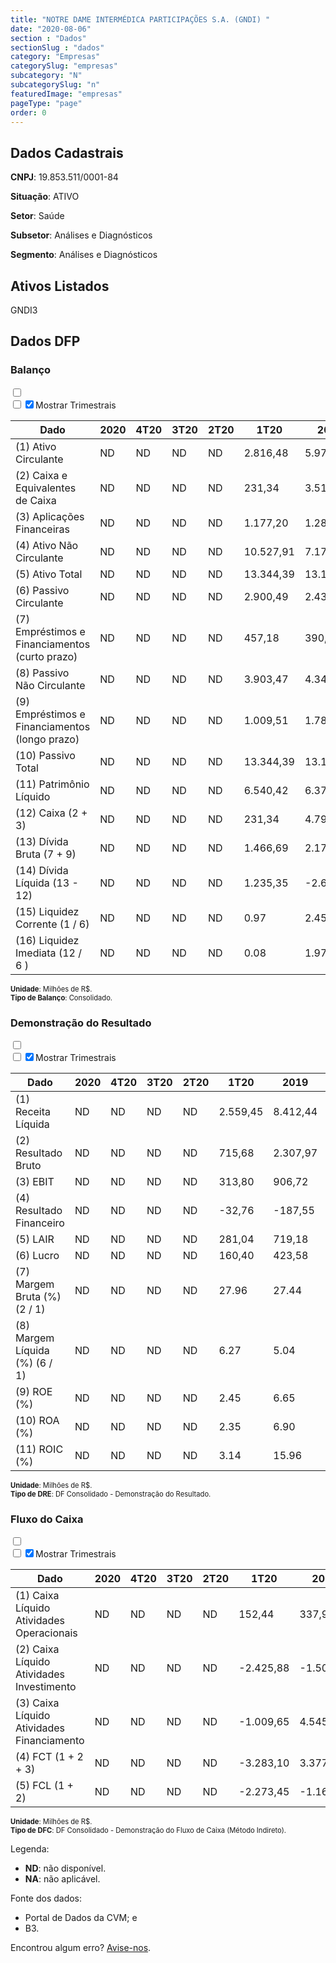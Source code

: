 ```yaml
---  
title: "NOTRE DAME INTERMÉDICA PARTICIPAÇÕES S.A. (GNDI) "  
date: "2020-08-06"  
section : "Dados"  
sectionSlug : "dados"  
category: "Empresas"  
categorySlug: "empresas"  
subcategory: "N"  
subcategorySlug: "n"  
featuredImage: "empresas"  
pageType: "page"  
order: 0  
---
```



## Dados Cadastrais


**CNPJ**: 19.853.511/0001-84

**Situação**: ATIVO

**Setor**: Saúde

**Subsetor**: Análises e Diagnósticos

**Segmento**: Análises e Diagnósticos


## Ativos Listados


GNDI3 


## Dados DFP

### Balanço
  
<input type='checkbox' class='toggleCommand' id='toggleBalanco' name='toggleBalanco'>  
<div class='filter-group-balanco'>  
<div class='check_button_balanco'>  
<label for='toggleBalanco'>  
<input type='checkbox' data-filter-col='trimBalanco'><input type='checkbox' data-filter-col='trimBalanco' checked><span>Mostrar Trimestrais</span>  
</label>  
</div>  
</div>  
<div class='overflow balancoTableWrapper'>  
<table class='balancoTable'>  
<thead>  
<tr>  
<th class='dataHeader fixedLeftColumn'>Dado</th>  
<th>2020</th>  
<th class='trimHeader' data-col='trimBalanco'>4T20</th>  
<th class='trimHeader' data-col='trimBalanco'>3T20</th>  
<th class='trimHeader' data-col='trimBalanco'>2T20</th>  
<th class='trimHeader' data-col='trimBalanco'>1T20</th>  
<th>2019</th>  
<th class='trimHeader' data-col='trimBalanco'>4T19</th>  
<th class='trimHeader' data-col='trimBalanco'>3T19</th>  
<th class='trimHeader' data-col='trimBalanco'>2T19</th>  
<th class='trimHeader' data-col='trimBalanco'>1T19</th>  
<th>2018</th>  
<th class='trimHeader' data-col='trimBalanco'>4T18</th>  
<th class='trimHeader' data-col='trimBalanco'>3T18</th>  
<th class='trimHeader' data-col='trimBalanco'>2T18</th>  
<th class='trimHeader' data-col='trimBalanco'>1T18</th>  
<th>2017</th>  
<th class='trimHeader' data-col='trimBalanco'>4T17</th>  
<th class='trimHeader' data-col='trimBalanco'>3T17</th>  
<th class='trimHeader' data-col='trimBalanco'>2T17</th>  
<th class='trimHeader' data-col='trimBalanco'>1T17</th>  
</tr>  
</thead>  
<tbody>  
<tr class='trContaAtivo'>  
<td class='leftAlignCell rowDescription fixedLeftColumn'>(1) Ativo Circulante</td>  
<td>ND</td>  
<td data-col='trimBalanco' class='trimData'>ND</td>  
<td data-col='trimBalanco' class='trimData'>ND</td>  
<td data-col='trimBalanco' class='trimData'>ND</td>  
<td data-col='trimBalanco' class='trimData'>2.816,48</td>  
<td>5.973,38</td>  
<td data-col='trimBalanco' class='trimData'>5.973,38</td>  
<td data-col='trimBalanco' class='trimData'>3.011,16</td>  
<td data-col='trimBalanco' class='trimData'>2.263,64</td>  
<td data-col='trimBalanco' class='trimData'>2.451,09</td>  
<td>2.296,24</td>  
<td data-col='trimBalanco' class='trimData'>2.296,24</td>  
<td data-col='trimBalanco' class='trimData'>1.979,87</td>  
<td data-col='trimBalanco' class='trimData'>1.908,00</td>  
<td data-col='trimBalanco' class='trimData'>1.617,53</td>  
<td>1.873,76</td>  
<td data-col='trimBalanco' class='trimData'>1.873,76</td>  
<td data-col='trimBalanco' class='trimData'>1.873,76</td>  
<td data-col='trimBalanco' class='trimData'>1.873,76</td>  
<td data-col='trimBalanco' class='trimData'>1.873,76</td>  
</tr>  
<tr class='trContaAtivo'>  
<td class='leftAlignCell rowDescription fixedLeftColumn'>(2) Caixa e Equivalentes de Caixa</td>  
<td>ND</td>  
<td data-col='trimBalanco' class='trimData'>ND</td>  
<td data-col='trimBalanco' class='trimData'>ND</td>  
<td data-col='trimBalanco' class='trimData'>ND</td>  
<td data-col='trimBalanco' class='trimData'>231,34</td>  
<td>3.514,44</td>  
<td data-col='trimBalanco' class='trimData'>3.514,44</td>  
<td data-col='trimBalanco' class='trimData'>271,01</td>  
<td data-col='trimBalanco' class='trimData'>63,71</td>  
<td data-col='trimBalanco' class='trimData'>191,18</td>  
<td>136,83</td>  
<td data-col='trimBalanco' class='trimData'>136,83</td>  
<td data-col='trimBalanco' class='trimData'>34,48</td>  
<td data-col='trimBalanco' class='trimData'>63,26</td>  
<td data-col='trimBalanco' class='trimData'>35,57</td>  
<td>27,82</td>  
<td data-col='trimBalanco' class='trimData'>27,82</td>  
<td data-col='trimBalanco' class='trimData'>27,82</td>  
<td data-col='trimBalanco' class='trimData'>27,82</td>  
<td data-col='trimBalanco' class='trimData'>27,82</td>  
</tr>  
<tr class='trContaAtivo'>  
<td class='leftAlignCell rowDescription fixedLeftColumn'>(3) Aplicações Financeiras</td>  
<td>ND</td>  
<td data-col='trimBalanco' class='trimData'>ND</td>  
<td data-col='trimBalanco' class='trimData'>ND</td>  
<td data-col='trimBalanco' class='trimData'>ND</td>  
<td data-col='trimBalanco' class='trimData'>1.177,20</td>  
<td>1.285,13</td>  
<td data-col='trimBalanco' class='trimData'>1.285,13</td>  
<td data-col='trimBalanco' class='trimData'>1.531,27</td>  
<td data-col='trimBalanco' class='trimData'>1.065,55</td>  
<td data-col='trimBalanco' class='trimData'>1.294,50</td>  
<td>1.234,06</td>  
<td data-col='trimBalanco' class='trimData'>1.234,06</td>  
<td data-col='trimBalanco' class='trimData'>1.171,41</td>  
<td data-col='trimBalanco' class='trimData'>1.076,28</td>  
<td data-col='trimBalanco' class='trimData'>897,39</td>  
<td>1.230,23</td>  
<td data-col='trimBalanco' class='trimData'>1.230,23</td>  
<td data-col='trimBalanco' class='trimData'>1.230,23</td>  
<td data-col='trimBalanco' class='trimData'>1.230,23</td>  
<td data-col='trimBalanco' class='trimData'>1.230,23</td>  
</tr>  
<tr class='trContaAtivo'>  
<td class='leftAlignCell rowDescription fixedLeftColumn'>(4) Ativo Não Circulante</td>  
<td>ND</td>  
<td data-col='trimBalanco' class='trimData'>ND</td>  
<td data-col='trimBalanco' class='trimData'>ND</td>  
<td data-col='trimBalanco' class='trimData'>ND</td>  
<td data-col='trimBalanco' class='trimData'>10.527,91</td>  
<td>7.174,66</td>  
<td data-col='trimBalanco' class='trimData'>7.174,66</td>  
<td data-col='trimBalanco' class='trimData'>6.576,53</td>  
<td data-col='trimBalanco' class='trimData'>6.344,86</td>  
<td data-col='trimBalanco' class='trimData'>5.697,67</td>  
<td>3.459,62</td>  
<td data-col='trimBalanco' class='trimData'>3.459,62</td>  
<td data-col='trimBalanco' class='trimData'>3.184,80</td>  
<td data-col='trimBalanco' class='trimData'>3.162,36</td>  
<td data-col='trimBalanco' class='trimData'>3.114,26</td>  
<td>2.948,03</td>  
<td data-col='trimBalanco' class='trimData'>2.948,03</td>  
<td data-col='trimBalanco' class='trimData'>2.948,03</td>  
<td data-col='trimBalanco' class='trimData'>2.948,03</td>  
<td data-col='trimBalanco' class='trimData'>2.948,03</td>  
</tr>  
<tr class='trContaAtivo'>  
<td class='leftAlignCell rowDescription fixedLeftColumn'>(5) Ativo Total</td>  
<td>ND</td>  
<td data-col='trimBalanco' class='trimData'>ND</td>  
<td data-col='trimBalanco' class='trimData'>ND</td>  
<td data-col='trimBalanco' class='trimData'>ND</td>  
<td data-col='trimBalanco' class='trimData'>13.344,39</td>  
<td>13.148,04</td>  
<td data-col='trimBalanco' class='trimData'>13.148,04</td>  
<td data-col='trimBalanco' class='trimData'>9.587,69</td>  
<td data-col='trimBalanco' class='trimData'>8.608,50</td>  
<td data-col='trimBalanco' class='trimData'>8.148,76</td>  
<td>5.755,87</td>  
<td data-col='trimBalanco' class='trimData'>5.755,87</td>  
<td data-col='trimBalanco' class='trimData'>5.164,67</td>  
<td data-col='trimBalanco' class='trimData'>5.070,36</td>  
<td data-col='trimBalanco' class='trimData'>4.731,80</td>  
<td>4.821,79</td>  
<td data-col='trimBalanco' class='trimData'>4.821,79</td>  
<td data-col='trimBalanco' class='trimData'>4.821,79</td>  
<td data-col='trimBalanco' class='trimData'>4.821,79</td>  
<td data-col='trimBalanco' class='trimData'>4.821,79</td>  
</tr>  
<tr class='trContaPassivo'>  
<td class='leftAlignCell rowDescription fixedLeftColumn'>(6) Passivo Circulante</td>  
<td>ND</td>  
<td data-col='trimBalanco' class='trimData'>ND</td>  
<td data-col='trimBalanco' class='trimData'>ND</td>  
<td data-col='trimBalanco' class='trimData'>ND</td>  
<td data-col='trimBalanco' class='trimData'>2.900,49</td>  
<td>2.433,97</td>  
<td data-col='trimBalanco' class='trimData'>2.433,97</td>  
<td data-col='trimBalanco' class='trimData'>2.665,33</td>  
<td data-col='trimBalanco' class='trimData'>2.616,37</td>  
<td data-col='trimBalanco' class='trimData'>2.258,65</td>  
<td>1.898,66</td>  
<td data-col='trimBalanco' class='trimData'>1.898,66</td>  
<td data-col='trimBalanco' class='trimData'>1.471,94</td>  
<td data-col='trimBalanco' class='trimData'>1.520,65</td>  
<td data-col='trimBalanco' class='trimData'>1.503,90</td>  
<td>1.556,21</td>  
<td data-col='trimBalanco' class='trimData'>1.556,21</td>  
<td data-col='trimBalanco' class='trimData'>1.556,21</td>  
<td data-col='trimBalanco' class='trimData'>1.556,21</td>  
<td data-col='trimBalanco' class='trimData'>1.556,21</td>  
</tr>  
<tr class='trContaPassivo'>  
<td class='leftAlignCell rowDescription fixedLeftColumn'>(7) Empréstimos e Financiamentos (curto prazo)</td>  
<td>ND</td>  
<td data-col='trimBalanco' class='trimData'>ND</td>  
<td data-col='trimBalanco' class='trimData'>ND</td>  
<td data-col='trimBalanco' class='trimData'>ND</td>  
<td data-col='trimBalanco' class='trimData'>457,18</td>  
<td>390,24</td>  
<td data-col='trimBalanco' class='trimData'>390,24</td>  
<td data-col='trimBalanco' class='trimData'>627,53</td>  
<td data-col='trimBalanco' class='trimData'>635,38</td>  
<td data-col='trimBalanco' class='trimData'>619,02</td>  
<td>617,18</td>  
<td data-col='trimBalanco' class='trimData'>617,18</td>  
<td data-col='trimBalanco' class='trimData'>261,48</td>  
<td data-col='trimBalanco' class='trimData'>202,52</td>  
<td data-col='trimBalanco' class='trimData'>289,61</td>  
<td>427,41</td>  
<td data-col='trimBalanco' class='trimData'>427,41</td>  
<td data-col='trimBalanco' class='trimData'>427,41</td>  
<td data-col='trimBalanco' class='trimData'>427,41</td>  
<td data-col='trimBalanco' class='trimData'>427,41</td>  
</tr>  
<tr class='trContaPassivo'>  
<td class='leftAlignCell rowDescription fixedLeftColumn'>(8) Passivo Não Circulante</td>  
<td>ND</td>  
<td data-col='trimBalanco' class='trimData'>ND</td>  
<td data-col='trimBalanco' class='trimData'>ND</td>  
<td data-col='trimBalanco' class='trimData'>ND</td>  
<td data-col='trimBalanco' class='trimData'>3.903,47</td>  
<td>4.343,68</td>  
<td data-col='trimBalanco' class='trimData'>4.343,68</td>  
<td data-col='trimBalanco' class='trimData'>4.257,30</td>  
<td data-col='trimBalanco' class='trimData'>3.440,25</td>  
<td data-col='trimBalanco' class='trimData'>3.440,20</td>  
<td>1.517,14</td>  
<td data-col='trimBalanco' class='trimData'>1.517,14</td>  
<td data-col='trimBalanco' class='trimData'>1.790,07</td>  
<td data-col='trimBalanco' class='trimData'>1.749,57</td>  
<td data-col='trimBalanco' class='trimData'>1.817,92</td>  
<td>1.914,42</td>  
<td data-col='trimBalanco' class='trimData'>1.914,42</td>  
<td data-col='trimBalanco' class='trimData'>1.914,42</td>  
<td data-col='trimBalanco' class='trimData'>1.914,42</td>  
<td data-col='trimBalanco' class='trimData'>1.914,42</td>  
</tr>  
<tr class='trContaPassivo'>  
<td class='leftAlignCell rowDescription fixedLeftColumn'>(9) Empréstimos e Financiamentos (longo prazo)</td>  
<td>ND</td>  
<td data-col='trimBalanco' class='trimData'>ND</td>  
<td data-col='trimBalanco' class='trimData'>ND</td>  
<td data-col='trimBalanco' class='trimData'>ND</td>  
<td data-col='trimBalanco' class='trimData'>1.009,51</td>  
<td>1.787,70</td>  
<td data-col='trimBalanco' class='trimData'>1.787,70</td>  
<td data-col='trimBalanco' class='trimData'>1.817,82</td>  
<td data-col='trimBalanco' class='trimData'>1.082,00</td>  
<td data-col='trimBalanco' class='trimData'>1.147,46</td>  
<td>320,14</td>  
<td data-col='trimBalanco' class='trimData'>320,14</td>  
<td data-col='trimBalanco' class='trimData'>728,82</td>  
<td data-col='trimBalanco' class='trimData'>788,36</td>  
<td data-col='trimBalanco' class='trimData'>855,73</td>  
<td>1.059,79</td>  
<td data-col='trimBalanco' class='trimData'>1.059,79</td>  
<td data-col='trimBalanco' class='trimData'>1.059,79</td>  
<td data-col='trimBalanco' class='trimData'>1.059,79</td>  
<td data-col='trimBalanco' class='trimData'>1.059,79</td>  
</tr>  
<tr class='trContaPassivo'>  
<td class='leftAlignCell rowDescription fixedLeftColumn'>(10) Passivo Total</td>  
<td>ND</td>  
<td data-col='trimBalanco' class='trimData'>ND</td>  
<td data-col='trimBalanco' class='trimData'>ND</td>  
<td data-col='trimBalanco' class='trimData'>ND</td>  
<td data-col='trimBalanco' class='trimData'>13.344,39</td>  
<td>13.148,04</td>  
<td data-col='trimBalanco' class='trimData'>13.148,04</td>  
<td data-col='trimBalanco' class='trimData'>9.587,69</td>  
<td data-col='trimBalanco' class='trimData'>8.608,50</td>  
<td data-col='trimBalanco' class='trimData'>8.148,76</td>  
<td>5.755,87</td>  
<td data-col='trimBalanco' class='trimData'>5.755,87</td>  
<td data-col='trimBalanco' class='trimData'>5.164,67</td>  
<td data-col='trimBalanco' class='trimData'>5.070,36</td>  
<td data-col='trimBalanco' class='trimData'>4.731,80</td>  
<td>4.821,79</td>  
<td data-col='trimBalanco' class='trimData'>4.821,79</td>  
<td data-col='trimBalanco' class='trimData'>4.821,79</td>  
<td data-col='trimBalanco' class='trimData'>4.821,79</td>  
<td data-col='trimBalanco' class='trimData'>4.821,79</td>  
</tr>  
<tr class='trContaPassivo'>  
<td class='leftAlignCell rowDescription fixedLeftColumn'>(11) Patrimônio Líquido</td>  
<td>ND</td>  
<td data-col='trimBalanco' class='trimData'>ND</td>  
<td data-col='trimBalanco' class='trimData'>ND</td>  
<td data-col='trimBalanco' class='trimData'>ND</td>  
<td data-col='trimBalanco' class='trimData'>6.540,42</td>  
<td>6.370,40</td>  
<td data-col='trimBalanco' class='trimData'>6.370,40</td>  
<td data-col='trimBalanco' class='trimData'>2.665,07</td>  
<td data-col='trimBalanco' class='trimData'>2.551,88</td>  
<td data-col='trimBalanco' class='trimData'>2.449,91</td>  
<td>2.340,07</td>  
<td data-col='trimBalanco' class='trimData'>2.340,07</td>  
<td data-col='trimBalanco' class='trimData'>1.902,67</td>  
<td data-col='trimBalanco' class='trimData'>1.800,14</td>  
<td data-col='trimBalanco' class='trimData'>1.409,97</td>  
<td>1.351,16</td>  
<td data-col='trimBalanco' class='trimData'>1.351,16</td>  
<td data-col='trimBalanco' class='trimData'>1.351,16</td>  
<td data-col='trimBalanco' class='trimData'>1.351,16</td>  
<td data-col='trimBalanco' class='trimData'>1.351,16</td>  
</tr>  
<tr>  
<td class='leftAlignCell rowDescription fixedLeftColumn'>(12) Caixa (2 + 3)</td>  
<td>ND</td>  
<td data-col='trimBalanco' class='trimData'>ND</td>  
<td data-col='trimBalanco' class='trimData'>ND</td>  
<td data-col='trimBalanco' class='trimData'>ND</td>  
<td class='positiveNumber trimData' data-col='trimBalanco'>231,34</td>  
<td class='positiveNumber'>4.799,56</td>  
<td class='positiveNumber trimData' data-col='trimBalanco'>3.514,44</td>  
<td class='positiveNumber trimData' data-col='trimBalanco'>271,01</td>  
<td class='positiveNumber trimData' data-col='trimBalanco'>63,71</td>  
<td class='positiveNumber trimData' data-col='trimBalanco'>191,18</td>  
<td class='positiveNumber'>1.370,90</td>  
<td class='positiveNumber trimData' data-col='trimBalanco'>136,83</td>  
<td class='positiveNumber trimData' data-col='trimBalanco'>34,48</td>  
<td class='positiveNumber trimData' data-col='trimBalanco'>63,26</td>  
<td class='positiveNumber trimData' data-col='trimBalanco'>35,57</td>  
<td class='positiveNumber'>1.258,06</td>  
<td class='positiveNumber trimData' data-col='trimBalanco'>27,82</td>  
<td class='positiveNumber trimData' data-col='trimBalanco'>27,82</td>  
<td class='positiveNumber trimData' data-col='trimBalanco'>27,82</td>  
<td class='positiveNumber trimData' data-col='trimBalanco'>27,82</td>  
</tr>  
<tr class='trDividaBruta'>  
<td class='leftAlignCell rowDescription fixedLeftColumn'>(13) Dívida Bruta (7 + 9)</td>  
<td>ND</td>  
<td data-col='trimBalanco' class='trimData'>ND</td>  
<td data-col='trimBalanco' class='trimData'>ND</td>  
<td data-col='trimBalanco' class='trimData'>ND</td>  
<td class='negativeNumber trimData' data-col='trimBalanco'>1.466,69</td>  
<td class='negativeNumber'>2.177,94</td>  
<td class='negativeNumber trimData' data-col='trimBalanco'>2.177,94</td>  
<td class='negativeNumber trimData' data-col='trimBalanco'>2.445,35</td>  
<td class='negativeNumber trimData' data-col='trimBalanco'>1.717,38</td>  
<td class='negativeNumber trimData' data-col='trimBalanco'>1.766,48</td>  
<td class='negativeNumber'>937,31</td>  
<td class='negativeNumber trimData' data-col='trimBalanco'>937,31</td>  
<td class='negativeNumber trimData' data-col='trimBalanco'>990,29</td>  
<td class='negativeNumber trimData' data-col='trimBalanco'>990,88</td>  
<td class='negativeNumber trimData' data-col='trimBalanco'>1.145,34</td>  
<td class='negativeNumber'>1.487,20</td>  
<td class='negativeNumber trimData' data-col='trimBalanco'>1.487,20</td>  
<td class='negativeNumber trimData' data-col='trimBalanco'>1.487,20</td>  
<td class='negativeNumber trimData' data-col='trimBalanco'>1.487,20</td>  
<td class='negativeNumber trimData' data-col='trimBalanco'>1.487,20</td>  
</tr>  
<tr>  
<td class='leftAlignCell rowDescription fixedLeftColumn'>(14) Dívida Líquida  (13 - 12)</td>  
<td>ND</td>  
<td data-col='trimBalanco' class='trimData'>ND</td>  
<td data-col='trimBalanco' class='trimData'>ND</td>  
<td data-col='trimBalanco' class='trimData'>ND</td>  
<td class='negativeNumber trimData' data-col='trimBalanco'>1.235,35</td>  
<td class='positiveNumber'>-2.621,63</td>  
<td class='positiveNumber trimData' data-col='trimBalanco'>-1.336,50</td>  
<td class='negativeNumber trimData' data-col='trimBalanco'>2.174,33</td>  
<td class='negativeNumber trimData' data-col='trimBalanco'>1.653,67</td>  
<td class='negativeNumber trimData' data-col='trimBalanco'>1.575,29</td>  
<td class='positiveNumber'>-433,58</td>  
<td class='negativeNumber trimData' data-col='trimBalanco'>800,48</td>  
<td class='negativeNumber trimData' data-col='trimBalanco'>955,82</td>  
<td class='negativeNumber trimData' data-col='trimBalanco'>927,62</td>  
<td class='negativeNumber trimData' data-col='trimBalanco'>1.109,77</td>  
<td class='negativeNumber'>229,15</td>  
<td class='negativeNumber trimData' data-col='trimBalanco'>1.459,38</td>  
<td class='negativeNumber trimData' data-col='trimBalanco'>1.459,38</td>  
<td class='negativeNumber trimData' data-col='trimBalanco'>1.459,38</td>  
<td class='negativeNumber trimData' data-col='trimBalanco'>1.459,38</td>  
</tr>  
<tr>  
<td class='leftAlignCell rowDescription fixedLeftColumn'>(15) Liquidez Corrente (1 / 6)</td>  
<td>ND</td>  
<td data-col='trimBalanco' class='trimData'>ND</td>  
<td data-col='trimBalanco' class='trimData'>ND</td>  
<td data-col='trimBalanco' class='trimData'>ND</td>  
<td data-col='trimBalanco' class='trimData'>0.97</td>  
<td>2.45</td>  
<td data-col='trimBalanco' class='trimData'>2.45</td>  
<td data-col='trimBalanco' class='trimData'>1.13</td>  
<td data-col='trimBalanco' class='trimData'>0.87</td>  
<td data-col='trimBalanco' class='trimData'>1.09</td>  
<td>1.21</td>  
<td data-col='trimBalanco' class='trimData'>1.21</td>  
<td data-col='trimBalanco' class='trimData'>1.35</td>  
<td data-col='trimBalanco' class='trimData'>1.25</td>  
<td data-col='trimBalanco' class='trimData'>1.08</td>  
<td>1.20</td>  
<td data-col='trimBalanco' class='trimData'>1.20</td>  
<td data-col='trimBalanco' class='trimData'>1.20</td>  
<td data-col='trimBalanco' class='trimData'>1.20</td>  
<td data-col='trimBalanco' class='trimData'>1.20</td>  
</tr>  
<tr>  
<td class='leftAlignCell rowDescription fixedLeftColumn'>(16) Liquidez Imediata  (12 / 6 )</td>  
<td>ND</td>  
<td data-col='trimBalanco' class='trimData'>ND</td>  
<td data-col='trimBalanco' class='trimData'>ND</td>  
<td data-col='trimBalanco' class='trimData'>ND</td>  
<td data-col='trimBalanco' class='trimData'>0.08</td>  
<td>1.97</td>  
<td data-col='trimBalanco' class='trimData'>1.44</td>  
<td data-col='trimBalanco' class='trimData'>0.10</td>  
<td data-col='trimBalanco' class='trimData'>0.02</td>  
<td data-col='trimBalanco' class='trimData'>0.08</td>  
<td>0.72</td>  
<td data-col='trimBalanco' class='trimData'>0.07</td>  
<td data-col='trimBalanco' class='trimData'>0.02</td>  
<td data-col='trimBalanco' class='trimData'>0.04</td>  
<td data-col='trimBalanco' class='trimData'>0.02</td>  
<td>0.81</td>  
<td data-col='trimBalanco' class='trimData'>0.02</td>  
<td data-col='trimBalanco' class='trimData'>0.02</td>  
<td data-col='trimBalanco' class='trimData'>0.02</td>  
<td data-col='trimBalanco' class='trimData'>0.02</td>  
</tr>  
</tbody>  
</table>  
</div>  
<p style='font-size:0.7rem; margin:0px;'><strong>Unidade</strong>: Milhões de R$.</p>  
<p style='font-size:0.7rem; margin:0px;'><strong>Tipo de Balanço</strong>: Consolidado.</p>


### Demonstração do Resultado
  
<input type='checkbox' class='toggleCommand' id='toggleDRE' name='toggleDRE'>  
<div class='filter-group-dre'>  
<div class='check_button_dre'>  
<label for='toggleDRE'>  
<input type='checkbox' data-filter-col='trimDRE'><input type='checkbox' data-filter-col='trimDRE' checked><span>Mostrar Trimestrais</span>  
</label>  
</div>  
</div>  
<div class='overflow balancoTableWrapper'>  
<table class='balancoTable'>  
<thead>  
<tr>  
<th class='dataHeader fixedLeftColumn'>Dado</th>  
<th>2020</th>  
<th class='trimHeader' data-col='trimDRE'>4T20</th>  
<th class='trimHeader' data-col='trimDRE'>3T20</th>  
<th class='trimHeader' data-col='trimDRE'>2T20</th>  
<th class='trimHeader' data-col='trimDRE'>1T20</th>  
<th>2019</th>  
<th class='trimHeader' data-col='trimDRE'>4T19</th>  
<th class='trimHeader' data-col='trimDRE'>3T19</th>  
<th class='trimHeader' data-col='trimDRE'>2T19</th>  
<th class='trimHeader' data-col='trimDRE'>1T19</th>  
<th>2018</th>  
<th class='trimHeader' data-col='trimDRE'>4T18</th>  
<th class='trimHeader' data-col='trimDRE'>3T18</th>  
<th class='trimHeader' data-col='trimDRE'>2T18</th>  
<th class='trimHeader' data-col='trimDRE'>1T18</th>  
<th>2017</th>  
<th class='trimHeader' data-col='trimDRE'>4T17</th>  
<th class='trimHeader' data-col='trimDRE'>3T17</th>  
<th class='trimHeader' data-col='trimDRE'>2T17</th>  
<th class='trimHeader' data-col='trimDRE'>1T17</th>  
<th>2016</th>  
<th class='trimHeader' data-col='trimDRE'>4T16</th>  
<th class='trimHeader' data-col='trimDRE'>3T16</th>  
<th class='trimHeader' data-col='trimDRE'>2T16</th>  
<th class='trimHeader' data-col='trimDRE'>1T16</th>  
</tr>  
</thead>  
<tbody>  
<tr class='trDRE'>  
<td class='leftAlignCell rowDescription fixedLeftColumn'>(1) Receita Líquida</td>  
<td>ND</td>  
<td data-col='trimDRE' class='trimData'>ND</td>  
<td data-col='trimDRE' class='trimData'>ND</td>  
<td data-col='trimDRE' class='trimData'>ND</td>  
<td data-col='trimDRE' class='trimData' >2.559,45</td>  
<td>8.412,44</td>  
<td data-col='trimDRE' class='trimData' >2.301,55</td>  
<td data-col='trimDRE' class='trimData' >2.174,61</td>  
<td data-col='trimDRE' class='trimData' >2.035,92</td>  
<td data-col='trimDRE' class='trimData' >1.900,35</td>  
<td>6.135,22</td>  
<td data-col='trimDRE' class='trimData' >1.625,31</td>  
<td data-col='trimDRE' class='trimData' >1.558,13</td>  
<td data-col='trimDRE' class='trimData' >1.513,23</td>  
<td data-col='trimDRE' class='trimData' >1.438,54</td>  
<td>5.304,92</td>  
<td data-col='trimDRE' class='trimData' >1.398,51</td>  
<td data-col='trimDRE' class='trimData' >1.369,10</td>  
<td data-col='trimDRE' class='trimData' >1.318,70</td>  
<td data-col='trimDRE' class='trimData' >1.218,61</td>  
<td>4.139,73</td>  
<td data-col='trimDRE' class='trimData' >4.139,73</td>  
<td data-col='trimDRE' class='trimData'>ND</td>  
<td data-col='trimDRE' class='trimData'>ND</td>  
<td data-col='trimDRE' class='trimData'>ND</td>  
</tr>  
<tr class='trDRE'>  
<td class='leftAlignCell rowDescription fixedLeftColumn'>(2) Resultado Bruto</td>  
<td>ND</td>  
<td data-col='trimDRE' class='trimData'>ND</td>  
<td data-col='trimDRE' class='trimData'>ND</td>  
<td data-col='trimDRE' class='trimData'>ND</td>  
<td data-col='trimDRE' class='trimData positiveNumberGreen' >715,68</td>  
<td class='positiveNumberGreen'>2.307,97</td>  
<td data-col='trimDRE' class='trimData positiveNumberGreen' >658,87</td>  
<td data-col='trimDRE' class='trimData positiveNumberGreen' >591,16</td>  
<td data-col='trimDRE' class='trimData positiveNumberGreen' >529,39</td>  
<td data-col='trimDRE' class='trimData positiveNumberGreen' >528,55</td>  
<td class='positiveNumberGreen'>1.663,24</td>  
<td data-col='trimDRE' class='trimData positiveNumberGreen' >482,06</td>  
<td data-col='trimDRE' class='trimData positiveNumberGreen' >412,94</td>  
<td data-col='trimDRE' class='trimData positiveNumberGreen' >387,67</td>  
<td data-col='trimDRE' class='trimData positiveNumberGreen' >380,56</td>  
<td class='positiveNumberGreen'>1.395,94</td>  
<td data-col='trimDRE' class='trimData positiveNumberGreen' >409,57</td>  
<td data-col='trimDRE' class='trimData positiveNumberGreen' >336,45</td>  
<td data-col='trimDRE' class='trimData positiveNumberGreen' >318,32</td>  
<td data-col='trimDRE' class='trimData positiveNumberGreen' >331,60</td>  
<td class='positiveNumberGreen'>1.057,12</td>  
<td data-col='trimDRE' class='trimData positiveNumberGreen' >1.057,12</td>  
<td data-col='trimDRE' class='trimData'>ND</td>  
<td data-col='trimDRE' class='trimData'>ND</td>  
<td data-col='trimDRE' class='trimData'>ND</td>  
</tr>  
<tr class='trDRE'>  
<td class='leftAlignCell rowDescription fixedLeftColumn'>(3) EBIT</td>  
<td>ND</td>  
<td data-col='trimDRE' class='trimData'>ND</td>  
<td data-col='trimDRE' class='trimData'>ND</td>  
<td data-col='trimDRE' class='trimData'>ND</td>  
<td data-col='trimDRE' class='trimData positiveNumberGreen' >313,80</td>  
<td class='positiveNumberGreen'>906,72</td>  
<td data-col='trimDRE' class='trimData positiveNumberGreen' >286,66</td>  
<td data-col='trimDRE' class='trimData positiveNumberGreen' >209,57</td>  
<td data-col='trimDRE' class='trimData positiveNumberGreen' >191,32</td>  
<td data-col='trimDRE' class='trimData positiveNumberGreen' >219,17</td>  
<td class='positiveNumberGreen'>617,46</td>  
<td data-col='trimDRE' class='trimData positiveNumberGreen' >193,81</td>  
<td data-col='trimDRE' class='trimData positiveNumberGreen' >160,82</td>  
<td data-col='trimDRE' class='trimData positiveNumberGreen' >105,94</td>  
<td data-col='trimDRE' class='trimData positiveNumberGreen' >156,89</td>  
<td class='positiveNumberGreen'>501,92</td>  
<td data-col='trimDRE' class='trimData positiveNumberGreen' >175,32</td>  
<td data-col='trimDRE' class='trimData positiveNumberGreen' >134,70</td>  
<td data-col='trimDRE' class='trimData positiveNumberGreen' >61,70</td>  
<td data-col='trimDRE' class='trimData positiveNumberGreen' >130,20</td>  
<td class='positiveNumberGreen'>270,99</td>  
<td data-col='trimDRE' class='trimData positiveNumberGreen' >270,99</td>  
<td data-col='trimDRE' class='trimData'>ND</td>  
<td data-col='trimDRE' class='trimData'>ND</td>  
<td data-col='trimDRE' class='trimData'>ND</td>  
</tr>  
<tr class='trDRE'>  
<td class='leftAlignCell rowDescription fixedLeftColumn'>(4) Resultado Financeiro</td>  
<td>ND</td>  
<td data-col='trimDRE' class='trimData'>ND</td>  
<td data-col='trimDRE' class='trimData'>ND</td>  
<td data-col='trimDRE' class='trimData'>ND</td>  
<td data-col='trimDRE' class='trimData negativeNumber' >-32,76</td>  
<td class='negativeNumber'>-187,55</td>  
<td data-col='trimDRE' class='trimData negativeNumber' >-65,01</td>  
<td data-col='trimDRE' class='trimData negativeNumber' >-50,61</td>  
<td data-col='trimDRE' class='trimData negativeNumber' >-36,61</td>  
<td data-col='trimDRE' class='trimData negativeNumber' >-35,32</td>  
<td class='negativeNumber'>-78,98</td>  
<td data-col='trimDRE' class='trimData negativeNumber' >-23,81</td>  
<td data-col='trimDRE' class='trimData negativeNumber' >-10,63</td>  
<td data-col='trimDRE' class='trimData negativeNumber' >-11,22</td>  
<td data-col='trimDRE' class='trimData negativeNumber' >-33,33</td>  
<td class='negativeNumber'>-100,61</td>  
<td data-col='trimDRE' class='trimData negativeNumber' >-14,02</td>  
<td data-col='trimDRE' class='trimData negativeNumber' >-51,28</td>  
<td data-col='trimDRE' class='trimData negativeNumber' >-11,85</td>  
<td data-col='trimDRE' class='trimData negativeNumber' >-23,47</td>  
<td class='negativeNumber'>-85,81</td>  
<td data-col='trimDRE' class='trimData negativeNumber' >-85,81</td>  
<td data-col='trimDRE' class='trimData'>ND</td>  
<td data-col='trimDRE' class='trimData'>ND</td>  
<td data-col='trimDRE' class='trimData'>ND</td>  
</tr>  
<tr class='trDRE'>  
<td class='leftAlignCell rowDescription fixedLeftColumn'>(5) LAIR</td>  
<td>ND</td>  
<td data-col='trimDRE' class='trimData'>ND</td>  
<td data-col='trimDRE' class='trimData'>ND</td>  
<td data-col='trimDRE' class='trimData'>ND</td>  
<td data-col='trimDRE' class='trimData positiveNumberGreen' >281,04</td>  
<td class='positiveNumberGreen'>719,18</td>  
<td data-col='trimDRE' class='trimData positiveNumberGreen' >221,65</td>  
<td data-col='trimDRE' class='trimData positiveNumberGreen' >158,96</td>  
<td data-col='trimDRE' class='trimData positiveNumberGreen' >154,72</td>  
<td data-col='trimDRE' class='trimData positiveNumberGreen' >183,85</td>  
<td class='positiveNumberGreen'>538,48</td>  
<td data-col='trimDRE' class='trimData positiveNumberGreen' >170,00</td>  
<td data-col='trimDRE' class='trimData positiveNumberGreen' >150,19</td>  
<td data-col='trimDRE' class='trimData positiveNumberGreen' >94,72</td>  
<td data-col='trimDRE' class='trimData positiveNumberGreen' >123,56</td>  
<td class='positiveNumberGreen'>401,31</td>  
<td data-col='trimDRE' class='trimData positiveNumberGreen' >161,31</td>  
<td data-col='trimDRE' class='trimData positiveNumberGreen' >83,42</td>  
<td data-col='trimDRE' class='trimData positiveNumberGreen' >49,85</td>  
<td data-col='trimDRE' class='trimData positiveNumberGreen' >106,73</td>  
<td class='positiveNumberGreen'>185,18</td>  
<td data-col='trimDRE' class='trimData positiveNumberGreen' >185,18</td>  
<td data-col='trimDRE' class='trimData'>ND</td>  
<td data-col='trimDRE' class='trimData'>ND</td>  
<td data-col='trimDRE' class='trimData'>ND</td>  
</tr>  
<tr class='trDRE'>  
<td class='leftAlignCell rowDescription fixedLeftColumn'>(6) Lucro</td>  
<td>ND</td>  
<td data-col='trimDRE' class='trimData'>ND</td>  
<td data-col='trimDRE' class='trimData'>ND</td>  
<td data-col='trimDRE' class='trimData'>ND</td>  
<td data-col='trimDRE' class='trimData positiveNumberGreen' >160,40</td>  
<td class='positiveNumberGreen'>423,58</td>  
<td data-col='trimDRE' class='trimData positiveNumberGreen' >131,40</td>  
<td data-col='trimDRE' class='trimData positiveNumberGreen' >99,69</td>  
<td data-col='trimDRE' class='trimData positiveNumberGreen' >89,65</td>  
<td data-col='trimDRE' class='trimData positiveNumberGreen' >102,84</td>  
<td class='positiveNumberGreen'>334,07</td>  
<td data-col='trimDRE' class='trimData positiveNumberGreen' >128,39</td>  
<td data-col='trimDRE' class='trimData positiveNumberGreen' >94,15</td>  
<td data-col='trimDRE' class='trimData positiveNumberGreen' >51,27</td>  
<td data-col='trimDRE' class='trimData positiveNumberGreen' >60,26</td>  
<td class='positiveNumberGreen'>238,16</td>  
<td data-col='trimDRE' class='trimData positiveNumberGreen' >117,72</td>  
<td data-col='trimDRE' class='trimData positiveNumberGreen' >35,82</td>  
<td data-col='trimDRE' class='trimData positiveNumberGreen' >25,25</td>  
<td data-col='trimDRE' class='trimData positiveNumberGreen' >59,37</td>  
<td class='positiveNumberGreen'>85,74</td>  
<td data-col='trimDRE' class='trimData positiveNumberGreen' >85,74</td>  
<td data-col='trimDRE' class='trimData'>ND</td>  
<td data-col='trimDRE' class='trimData'>ND</td>  
<td data-col='trimDRE' class='trimData'>ND</td>  
</tr>  
<tr class='trDREMargem'>  
<td class='leftAlignCell rowDescription fixedLeftColumn'>(7) Margem Bruta (%) (2 / 1)</td>  
<td>ND</td>  
<td data-col='trimDRE' class='trimData'>ND</td>  
<td data-col='trimDRE' class='trimData'>ND</td>  
<td data-col='trimDRE' class='trimData'>ND</td>  
<td data-col='trimDRE' class='trimData'>27.96</td>  
<td>27.44</td>  
<td data-col='trimDRE' class='trimData'>28.63</td>  
<td data-col='trimDRE' class='trimData'>27.18</td>  
<td data-col='trimDRE' class='trimData'>26.00</td>  
<td data-col='trimDRE' class='trimData'>27.81</td>  
<td>27.11</td>  
<td data-col='trimDRE' class='trimData'>29.66</td>  
<td data-col='trimDRE' class='trimData'>26.50</td>  
<td data-col='trimDRE' class='trimData'>25.62</td>  
<td data-col='trimDRE' class='trimData'>26.45</td>  
<td>26.31</td>  
<td data-col='trimDRE' class='trimData'>29.29</td>  
<td data-col='trimDRE' class='trimData'>24.57</td>  
<td data-col='trimDRE' class='trimData'>24.14</td>  
<td data-col='trimDRE' class='trimData'>27.21</td>  
<td>25.54</td>  
<td data-col='trimDRE' class='trimData'>25.54</td>  
<td data-col='trimDRE' class='trimData'>ND</td>  
<td data-col='trimDRE' class='trimData'>ND</td>  
<td data-col='trimDRE' class='trimData'>ND</td>  
</tr>  
<tr class='trDREMargem'>  
<td class='leftAlignCell rowDescription fixedLeftColumn'>(8) Margem Líquida (%) (6 / 1)</td>  
<td>ND</td>  
<td data-col='trimDRE' class='trimData'>ND</td>  
<td data-col='trimDRE' class='trimData'>ND</td>  
<td data-col='trimDRE' class='trimData'>ND</td>  
<td data-col='trimDRE' class='trimData'>6.27</td>  
<td>5.04</td>  
<td data-col='trimDRE' class='trimData'>5.71</td>  
<td data-col='trimDRE' class='trimData'>4.58</td>  
<td data-col='trimDRE' class='trimData'>4.40</td>  
<td data-col='trimDRE' class='trimData'>5.41</td>  
<td>5.45</td>  
<td data-col='trimDRE' class='trimData'>7.90</td>  
<td data-col='trimDRE' class='trimData'>6.04</td>  
<td data-col='trimDRE' class='trimData'>3.39</td>  
<td data-col='trimDRE' class='trimData'>4.19</td>  
<td>4.49</td>  
<td data-col='trimDRE' class='trimData'>8.42</td>  
<td data-col='trimDRE' class='trimData'>2.62</td>  
<td data-col='trimDRE' class='trimData'>1.91</td>  
<td data-col='trimDRE' class='trimData'>4.87</td>  
<td>2.07</td>  
<td data-col='trimDRE' class='trimData'>2.07</td>  
<td data-col='trimDRE' class='trimData'>ND</td>  
<td data-col='trimDRE' class='trimData'>ND</td>  
<td data-col='trimDRE' class='trimData'>ND</td>  
</tr>  
<tr>  
<td class='leftAlignCell rowDescription fixedLeftColumn'>(9) ROE (%)</td>  
<td>ND</td>  
<td data-col='trimDRE' class='trimData'>ND</td>  
<td data-col='trimDRE' class='trimData'>ND</td>  
<td data-col='trimDRE' class='trimData'>ND</td>  
<td data-col='trimDRE' class='trimData'>2.45</td>  
<td>6.65</td>  
<td data-col='trimDRE' class='trimData'>2.06</td>  
<td data-col='trimDRE' class='trimData'>3.74</td>  
<td data-col='trimDRE' class='trimData'>3.51</td>  
<td data-col='trimDRE' class='trimData'>4.20</td>  
<td>14.28</td>  
<td data-col='trimDRE' class='trimData'>5.49</td>  
<td data-col='trimDRE' class='trimData'>4.95</td>  
<td data-col='trimDRE' class='trimData'>2.85</td>  
<td data-col='trimDRE' class='trimData'>4.27</td>  
<td>17.63</td>  
<td data-col='trimDRE' class='trimData'>8.71</td>  
<td data-col='trimDRE' class='trimData'>2.65</td>  
<td data-col='trimDRE' class='trimData'>1.87</td>  
<td data-col='trimDRE' class='trimData'>4.39</td>  
<td>ND</td>  
<td data-col='trimDRE' class='trimData'>ND</td>  
<td data-col='trimDRE' class='trimData'>ND</td>  
<td data-col='trimDRE' class='trimData'>ND</td>  
<td data-col='trimDRE' class='trimData'>ND</td>  
</tr>  
<tr>  
<td class='leftAlignCell rowDescription fixedLeftColumn'>(10) ROA (%)</td>  
<td>ND</td>  
<td data-col='trimDRE' class='trimData'>ND</td>  
<td data-col='trimDRE' class='trimData'>ND</td>  
<td data-col='trimDRE' class='trimData'>ND</td>  
<td data-col='trimDRE' class='trimData'>2.35</td>  
<td>6.90</td>  
<td data-col='trimDRE' class='trimData'>2.18</td>  
<td data-col='trimDRE' class='trimData'>2.19</td>  
<td data-col='trimDRE' class='trimData'>2.22</td>  
<td data-col='trimDRE' class='trimData'>2.69</td>  
<td>10.73</td>  
<td data-col='trimDRE' class='trimData'>3.37</td>  
<td data-col='trimDRE' class='trimData'>3.11</td>  
<td data-col='trimDRE' class='trimData'>2.09</td>  
<td data-col='trimDRE' class='trimData'>3.32</td>  
<td>10.41</td>  
<td data-col='trimDRE' class='trimData'>3.64</td>  
<td data-col='trimDRE' class='trimData'>2.79</td>  
<td data-col='trimDRE' class='trimData'>1.28</td>  
<td data-col='trimDRE' class='trimData'>2.70</td>  
<td>ND</td>  
<td data-col='trimDRE' class='trimData'>ND</td>  
<td data-col='trimDRE' class='trimData'>ND</td>  
<td data-col='trimDRE' class='trimData'>ND</td>  
<td data-col='trimDRE' class='trimData'>ND</td>  
</tr>  
<tr>  
<td class='leftAlignCell rowDescription fixedLeftColumn'>(11) ROIC (%)</td>  
<td>ND</td>  
<td data-col='trimDRE' class='trimData'>ND</td>  
<td data-col='trimDRE' class='trimData'>ND</td>  
<td data-col='trimDRE' class='trimData'>ND</td>  
<td data-col='trimDRE' class='trimData'>3.14</td>  
<td>15.96</td>  
<td data-col='trimDRE' class='trimData'>5.05</td>  
<td data-col='trimDRE' class='trimData'>4.18</td>  
<td data-col='trimDRE' class='trimData'>4.02</td>  
<td data-col='trimDRE' class='trimData'>5.30</td>  
<td>21.38</td>  
<td data-col='trimDRE' class='trimData'>6.71</td>  
<td data-col='trimDRE' class='trimData'>6.29</td>  
<td data-col='trimDRE' class='trimData'>4.23</td>  
<td data-col='trimDRE' class='trimData'>6.38</td>  
<td>20.96</td>  
<td data-col='trimDRE' class='trimData'>7.32</td>  
<td data-col='trimDRE' class='trimData'>5.63</td>  
<td data-col='trimDRE' class='trimData'>2.58</td>  
<td data-col='trimDRE' class='trimData'>5.44</td>  
<td>ND</td>  
<td data-col='trimDRE' class='trimData'>ND</td>  
<td data-col='trimDRE' class='trimData'>ND</td>  
<td data-col='trimDRE' class='trimData'>ND</td>  
<td data-col='trimDRE' class='trimData'>ND</td>  
</tr>  
</tbody>  
</table>  
</div>  
<p style='font-size:0.7rem; margin:0px;'><strong>Unidade</strong>: Milhões de R$.</p>  
<p style='font-size:0.7rem; margin:0px;'><strong>Tipo de DRE</strong>: DF Consolidado - Demonstração do Resultado.</p>


### Fluxo do Caixa
  
<input type='checkbox' class='toggleCommand' id='toggleDFC' name='toggleDFC'>  
<div class='filter-group-dfc'>  
<div class='check_button_dfc'>  
<label for='toggleDFC'>  
<input type='checkbox' data-filter-col='trimDFC'><input type='checkbox' data-filter-col='trimDFC' checked><span>Mostrar Trimestrais</span>  
</label>  
</div>  
</div>  
<div class='overflow balancoTableWrapper'>  
<table class='balancoTable'>  
<thead>  
<tr>  
<th class='dataHeader fixedLeftColumn'>Dado</th>  
<th>2020</th>  
<th class='trimHeader' data-col='trimDFC'>4T20</th>  
<th class='trimHeader' data-col='trimDFC'>3T20</th>  
<th class='trimHeader' data-col='trimDFC'>2T20</th>  
<th class='trimHeader' data-col='trimDFC'>1T20</th>  
<th>2019</th>  
<th class='trimHeader' data-col='trimDFC'>4T19</th>  
<th class='trimHeader' data-col='trimDFC'>3T19</th>  
<th class='trimHeader' data-col='trimDFC'>2T19</th>  
<th class='trimHeader' data-col='trimDFC'>1T19</th>  
<th>2018</th>  
<th class='trimHeader' data-col='trimDFC'>4T18</th>  
<th class='trimHeader' data-col='trimDFC'>3T18</th>  
<th class='trimHeader' data-col='trimDFC'>2T18</th>  
<th class='trimHeader' data-col='trimDFC'>1T18</th>  
<th>2017</th>  
<th class='trimHeader' data-col='trimDFC'>4T17</th>  
<th class='trimHeader' data-col='trimDFC'>3T17</th>  
<th class='trimHeader' data-col='trimDFC'>2T17</th>  
<th class='trimHeader' data-col='trimDFC'>1T17</th>  
<th>2016</th>  
<th class='trimHeader' data-col='trimDFC'>4T16</th>  
<th class='trimHeader' data-col='trimDFC'>3T16</th>  
<th class='trimHeader' data-col='trimDFC'>2T16</th>  
<th class='trimHeader' data-col='trimDFC'>1T16</th>  
</tr>  
</thead>  
<tbody>  
<tr class='trDFC'>  
<td class='leftAlignCell rowDescription fixedLeftColumn'>(1) Caixa Líquido Atividades Operacionais</td>  
<td>ND</td>  
<td data-col='trimDFC' class='trimData'>ND</td>  
<td data-col='trimDFC' class='trimData'>ND</td>  
<td data-col='trimDFC' class='trimData'>ND</td>  
<td data-col='trimDFC' class='trimData' >152,44</td>  
<td>337,93</td>  
<td data-col='trimDFC' class='trimData' >-70,22</td>  
<td data-col='trimDFC' class='trimData' >92,07</td>  
<td data-col='trimDFC' class='trimData' >91,94</td>  
<td data-col='trimDFC' class='trimData' >224,14</td>  
<td>378,94</td>  
<td data-col='trimDFC' class='trimData' >-1,22</td>  
<td data-col='trimDFC' class='trimData' >143,13</td>  
<td data-col='trimDFC' class='trimData' >95,23</td>  
<td data-col='trimDFC' class='trimData' >141,80</td>  
<td>310,24</td>  
<td data-col='trimDFC' class='trimData' >53,93</td>  
<td data-col='trimDFC' class='trimData' >95,59</td>  
<td data-col='trimDFC' class='trimData' >110,93</td>  
<td data-col='trimDFC' class='trimData' >49,78</td>  
<td>405,10</td>  
<td data-col='trimDFC' class='trimData' >405,10</td>  
<td data-col='trimDFC' class='trimData'>ND</td>  
<td data-col='trimDFC' class='trimData'>ND</td>  
<td data-col='trimDFC' class='trimData'>ND</td>  
</tr>  
<tr class='trDFC'>  
<td class='leftAlignCell rowDescription fixedLeftColumn'>(2) Caixa Líquido Atividades Investimento</td>  
<td>ND</td>  
<td data-col='trimDFC' class='trimData'>ND</td>  
<td data-col='trimDFC' class='trimData'>ND</td>  
<td data-col='trimDFC' class='trimData'>ND</td>  
<td data-col='trimDFC' class='trimData' >-2.425,88</td>  
<td>-1.505,58</td>  
<td data-col='trimDFC' class='trimData' >30,98</td>  
<td data-col='trimDFC' class='trimData' >-554,95</td>  
<td data-col='trimDFC' class='trimData' >-41,37</td>  
<td data-col='trimDFC' class='trimData' >-940,25</td>  
<td>-208,51</td>  
<td data-col='trimDFC' class='trimData' >-98,09</td>  
<td data-col='trimDFC' class='trimData' >-151,91</td>  
<td data-col='trimDFC' class='trimData' >-224,18</td>  
<td data-col='trimDFC' class='trimData' >265,66</td>  
<td>-1.046,75</td>  
<td data-col='trimDFC' class='trimData' >-608,30</td>  
<td data-col='trimDFC' class='trimData' >-256,59</td>  
<td data-col='trimDFC' class='trimData' >-126,85</td>  
<td data-col='trimDFC' class='trimData' >-55,01</td>  
<td>-218,37</td>  
<td data-col='trimDFC' class='trimData' >-218,37</td>  
<td data-col='trimDFC' class='trimData'>ND</td>  
<td data-col='trimDFC' class='trimData'>ND</td>  
<td data-col='trimDFC' class='trimData'>ND</td>  
</tr>  
<tr class='trDFC'>  
<td class='leftAlignCell rowDescription fixedLeftColumn'>(3) Caixa Líquido Atividades Financiamento</td>  
<td>ND</td>  
<td data-col='trimDFC' class='trimData'>ND</td>  
<td data-col='trimDFC' class='trimData'>ND</td>  
<td data-col='trimDFC' class='trimData'>ND</td>  
<td data-col='trimDFC' class='trimData' >-1.009,65</td>  
<td>4.545,26</td>  
<td data-col='trimDFC' class='trimData' >3.282,66</td>  
<td data-col='trimDFC' class='trimData' >670,18</td>  
<td data-col='trimDFC' class='trimData' >-178,04</td>  
<td data-col='trimDFC' class='trimData' >770,46</td>  
<td>-61,41</td>  
<td data-col='trimDFC' class='trimData' >201,66</td>  
<td data-col='trimDFC' class='trimData' >-20,00</td>  
<td data-col='trimDFC' class='trimData' >156,64</td>  
<td data-col='trimDFC' class='trimData' >-399,71</td>  
<td>733,69</td>  
<td data-col='trimDFC' class='trimData' >558,92</td>  
<td data-col='trimDFC' class='trimData' >146,41</td>  
<td data-col='trimDFC' class='trimData' >28,67</td>  
<td data-col='trimDFC' class='trimData' >-0,31</td>  
<td>-174,37</td>  
<td data-col='trimDFC' class='trimData' >-174,37</td>  
<td data-col='trimDFC' class='trimData'>ND</td>  
<td data-col='trimDFC' class='trimData'>ND</td>  
<td data-col='trimDFC' class='trimData'>ND</td>  
</tr>  
<tr>  
<td class='leftAlignCell rowDescription fixedLeftColumn'>(4) FCT (1 + 2 + 3)</td>  
<td>ND</td>  
<td data-col='trimDFC' class='trimData'>ND</td>  
<td data-col='trimDFC' class='trimData'>ND</td>  
<td data-col='trimDFC' class='trimData'>ND</td>  
<td data-col='trimDFC' class='trimData negativeNumber'>-3.283,10</td>  
<td class='positiveNumber'>3.377,61</td>  
<td data-col='trimDFC' class='trimData positiveNumber'>3.243,43</td>  
<td data-col='trimDFC' class='trimData positiveNumber'>207,30</td>  
<td data-col='trimDFC' class='trimData negativeNumber'>-127,47</td>  
<td data-col='trimDFC' class='trimData positiveNumber'>54,35</td>  
<td class='positiveNumber'>109,01</td>  
<td data-col='trimDFC' class='trimData positiveNumber'>102,36</td>  
<td data-col='trimDFC' class='trimData negativeNumber'>-28,78</td>  
<td data-col='trimDFC' class='trimData positiveNumber'>27,69</td>  
<td data-col='trimDFC' class='trimData positiveNumber'>7,75</td>  
<td class='negativeNumber'>-2,83</td>  
<td data-col='trimDFC' class='trimData positiveNumber'>4,55</td>  
<td data-col='trimDFC' class='trimData negativeNumber'>-14,59</td>  
<td data-col='trimDFC' class='trimData positiveNumber'>12,75</td>  
<td data-col='trimDFC' class='trimData negativeNumber'>-5,54</td>  
<td class='positiveNumber'>12,36</td>  
<td data-col='trimDFC' class='trimData positiveNumber'>12,36</td>  
<td data-col='trimDFC' class='trimData'>ND</td>  
<td data-col='trimDFC' class='trimData'>ND</td>  
<td data-col='trimDFC' class='trimData'>ND</td>  
</tr>  
<tr>  
<td class='leftAlignCell rowDescription fixedLeftColumn'>(5) FCL (1 + 2)</td>  
<td>ND</td>  
<td data-col='trimDFC' class='trimData'>ND</td>  
<td data-col='trimDFC' class='trimData'>ND</td>  
<td data-col='trimDFC' class='trimData'>ND</td>  
<td data-col='trimDFC' class='trimData negativeNumber'>-2.273,45</td>  
<td class='negativeNumber'>-1.167,66</td>  
<td data-col='trimDFC' class='trimData negativeNumber'>-39,23</td>  
<td data-col='trimDFC' class='trimData negativeNumber'>-462,88</td>  
<td data-col='trimDFC' class='trimData positiveNumber'>50,57</td>  
<td data-col='trimDFC' class='trimData negativeNumber'>-716,11</td>  
<td class='positiveNumber'>170,43</td>  
<td data-col='trimDFC' class='trimData negativeNumber'>-99,30</td>  
<td data-col='trimDFC' class='trimData negativeNumber'>-8,78</td>  
<td data-col='trimDFC' class='trimData negativeNumber'>-128,95</td>  
<td data-col='trimDFC' class='trimData positiveNumber'>407,46</td>  
<td class='negativeNumber'>-736,52</td>  
<td data-col='trimDFC' class='trimData negativeNumber'>-554,37</td>  
<td data-col='trimDFC' class='trimData negativeNumber'>-161,00</td>  
<td data-col='trimDFC' class='trimData negativeNumber'>-15,92</td>  
<td data-col='trimDFC' class='trimData negativeNumber'>-5,23</td>  
<td class='positiveNumber'>186,72</td>  
<td data-col='trimDFC' class='trimData positiveNumber'>186,72</td>  
<td data-col='trimDFC' class='trimData'>ND</td>  
<td data-col='trimDFC' class='trimData'>ND</td>  
<td data-col='trimDFC' class='trimData'>ND</td>  
</tr>  
</tbody>  
</table>  
</div>  
<p style='font-size:0.7rem; margin:0px;'><strong>Unidade</strong>: Milhões de R$.</p>  
<p style='font-size:0.7rem; margin:0px;'><strong>Tipo de DFC</strong>: DF Consolidado - Demonstração do Fluxo de Caixa (Método Indireto).</p>

  
<div class='referencias'>

Legenda:  
- **ND**: não disponível.  
- **NA**: não aplicável.

Fonte dos dados:  
- Portal de Dados da CVM; e  
- B3.

Encontrou algum erro? [Avise-nos](/contato).  
</div>